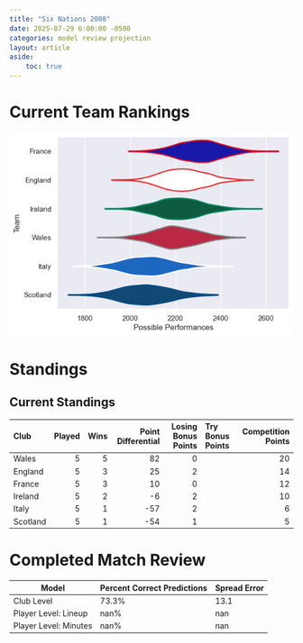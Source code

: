 ```yaml
---  
title: "Six Nations 2008"  
date: 2025-07-29 6:00:00 -0500  
categories: model review projection  
layout: article  
aside:  
    toc: true  
---
```

# Current Team Rankings


![Club Rankings](plots/rankings_Six_Nations_2008.png)
# Standings

## Current Standings


| Club     |   Played |   Wins |   Point Differential |   Losing Bonus Points | Try Bonus Points   |   Competition Points |
|:---------|---------:|-------:|---------------------:|----------------------:|:-------------------|---------------------:|
| Wales    |        5 |      5 |                   82 |                     0 |                    |                   20 |
| England  |        5 |      3 |                   25 |                     2 |                    |                   14 |
| France   |        5 |      3 |                   10 |                     0 |                    |                   12 |
| Ireland  |        5 |      2 |                   -6 |                     2 |                    |                   10 |
| Italy    |        5 |      1 |                  -57 |                     2 |                    |                    6 |
| Scotland |        5 |      1 |                  -54 |                     1 |                    |                    5 |



# Completed Match Review


| Model | Percent Correct Predictions | Spread Error |
| ------ | ------ | ------ |
| Club Level | 73.3% | 13.1 |
| Player Level: Lineup | nan% | nan |
| Player Level: Minutes | nan% | nan |

